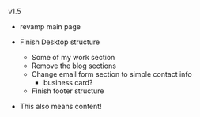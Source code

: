 v1.5

- revamp main page

- Finish Desktop structure
  - Some of my work section
  - Remove the blog sections
  - Change email form section to simple contact info
    - business card?
  - Finish footer structure

* This also means content!
